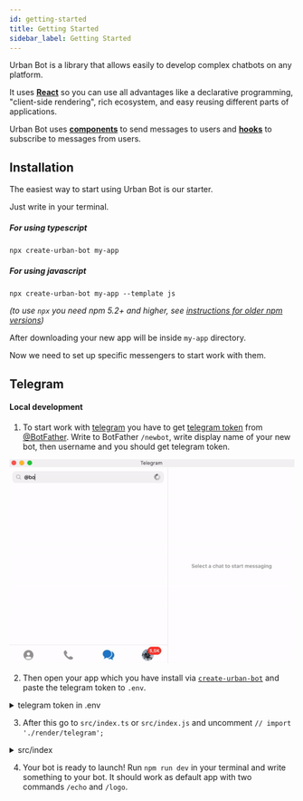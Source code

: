 ```yaml
---
id: getting-started
title: Getting Started
sidebar_label: Getting Started
---
```

Urban Bot is a library that allows easily to develop complex chatbots on any platform. 

It uses <a href="https://github.com/facebook/react" target="_blanck">**React**</a> so you can use all advantages like a declarative programming, "client-side rendering", rich ecosystem, and easy reusing different parts of applications. 

Urban Bot uses **[components](components.md)** to send messages to users and **[hooks](hooks.md)** to subscribe to messages from users.

## Installation
The easiest way to start using Urban Bot is our starter.

Just write in your terminal.
##### For using typescript
```shell
npx create-urban-bot my-app
```
##### For using javascript
```shell
npx create-urban-bot my-app --template js
```
_(to use `npx` you need npm 5.2+ and higher, see <a href="https://gist.github.com/gaearon/4064d3c23a77c74a3614c498a8bb1c5f" target="_blank">instructions for older npm versions</a>)_

After downloading your new app will be inside `my-app` directory.

Now we need to set up specific messengers to start work with them.
## Telegram
#### Local development
1. To start work with <a href="https://telegram.org/" target="_blank">telegram</a> you have to get <a href="https://core.telegram.org/bots#6-botfather" target="_blank">telegram token</a>
from <a href="https://t.me/botfather" target="_blank">@BotFather</a>. Write to BotFather `/newbot`, write display name of your new bot, then username and you should get telegram token.

![alt-text](assets/telegram-token.gif)

2. Then open your app which you have install via [`create-urban-bot`](#installation) and paste the telegram token to `.env`.
<details>
<summary>telegram token in .env</summary>
![telegram-token-env](assets/telegram-token-env.png)
</details>

3. After this go to `src/index.ts` or `src/index.js` and uncomment `// import './render/telegram';`
<details>
<summary>src/index</summary>
![telegram-token-env](assets/telegram-render.png)
</details>

4. Your bot is ready to launch! Run `npm run dev` in your terminal and write something to your bot. It should work as default app with two commands `/echo` and `/logo`.

